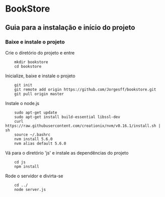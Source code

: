 # BookStore

## Guia para a instalação e início do projeto

### Baixe e instale o projeto

Crie o diretório do projeto e entre
```
    mkdir bookstore
    cd bookstore
```

Inicialize, baixe e instale o projeto
```
    git init
    git remote add origin https://github.com/Jorgesff/bookstore.git
    git pull origin master
```

Instale o node.js
```
    sudo apt-get update
    sudo apt-get install build-essential libssl-dev
    curl https://raw.githubusercontent.com/creationix/nvm/v0.16.1/install.sh | sh
    source ~/.bashrc
    nvm install 5.6.0
    nvm alias default 5.6.0
```

Vá para o diretório 'js' e instale as dependências do projeto
```
    cd js
    npm install
```

Rode o servidor e divirta-se
```
    cd ../
    node server.js
```
